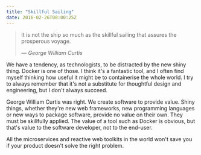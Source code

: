 ```yaml
---
title: "Skillful Sailing"
date: 2016-02-26T08:00:25Z
---
```


> It is not the ship so much as the skillful sailing that assures the prosperous voyage.
>
> <cite>— George William Curtis</cite>

We have a tendency, as technologists, to be distracted by the new shiny thing. Docker is one of those. I think it's a fantastic tool, and I often find myself thinking how useful it might be to containerise the whole world. I try to always remember that it's not a substitute for thoughtful design and engineering, but I don't always succeed.

George William Curtis was right. We create software to provide value. Shiny things, whether they're new web frameworks, new programming languages or new ways to package software, provide no value on their own. They must be skillfully applied. The value of a tool such as Docker is obvious, but that's value to the software developer, not to the end-user.

All the microservices and reactive web toolkits in the world won't save you if your product doesn't solve the right problem.
